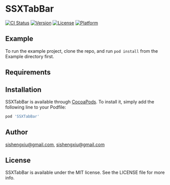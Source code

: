 # SSXTabBar

[![CI Status](https://img.shields.io/travis/sishengxiu@gmail.com/SSXTabBar.svg?style=flat)](https://travis-ci.org/sishengxiu@gmail.com/SSXTabBar)
[![Version](https://img.shields.io/cocoapods/v/SSXTabBar.svg?style=flat)](https://cocoapods.org/pods/SSXTabBar)
[![License](https://img.shields.io/cocoapods/l/SSXTabBar.svg?style=flat)](https://cocoapods.org/pods/SSXTabBar)
[![Platform](https://img.shields.io/cocoapods/p/SSXTabBar.svg?style=flat)](https://cocoapods.org/pods/SSXTabBar)

## Example

To run the example project, clone the repo, and run `pod install` from the Example directory first.

## Requirements

## Installation

SSXTabBar is available through [CocoaPods](https://cocoapods.org). To install
it, simply add the following line to your Podfile:

```ruby
pod 'SSXTabBar'
```

## Author

sishengxiu@gmail.com, sishengxiu@gmail.com

## License

SSXTabBar is available under the MIT license. See the LICENSE file for more info.
